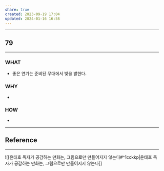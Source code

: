 ```yaml
---
share: true
created: 2023-09-19 17:04
updated: 2024-01-16 16:58
---
```


---
## 79
---
### WHAT
- 좋은 연기는 준비된 무대에서 빛을 발한다.
### WHY
- 
### HOW
- 
---



## Reference
---
![[윤태호  독자가 공감하는 만화는, 그림으로만 만들어지지 않는다#^1cckkp|윤태호  독자가 공감하는 만화는, 그림으로만 만들어지지 않는다]]
